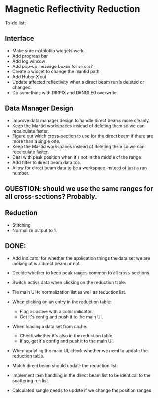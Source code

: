 # Magnetic Reflectivity Reduction
To-do list:

## Interface
- Make sure matplotlib widgets work.
- Add progress bar
- Add log window
- Add pop-up message boxes for errors?
- Create a widget to change the mantid path
- Add Huber X cut
- Update affected reflectivity when a direct beam run is deleted or changed.
- Do something with DIRPIX and DANGLE0 overwrite

## Data Manager Design
- Improve data manager design to handle direct beams more cleanly
- Keep the Mantid workspaces instead of deleting them so we can recalculate faster.
- Figure out which cross-section to use for the direct beam if there are more than a single one.
- Keep the Mantid workspaces instead of deleting them so we can recalculate faster.
- Deal with peak position when it's not in the middle of the range
- Add filter to direct beam data too.
- Allow for direct beam data to be a workspace instead of just a run number.

## QUESTION: should we use the same ranges for all cross-sections? Probably.

## Reduction
- Stitching
- Normalize output to 1.

## DONE:
- Add indicator for whether the application things the data set we are looking at is a direct beam or not.
- Decide whether to keep peak ranges common to all cross-sections.
- Switch active data when clicking on the reduction table.
- Tie main UI to normalization list as well as reduction list.
- When clicking on an entry in the reduction table:
    - Flag as active with a color indicator.
    - Get it's config and push it to the main UI.

- When loading a data set from cache:
    - Check whether it's also in the reduction table.
    - If so, get it's config and push it to the main UI.

- When updating the main UI, check whether we need to update the reduction table.
- Match direct beam should update the reduction list.
- Implement item handling in the direct beam list to be identical to the scattering run list.
- Calculated sangle needs to update if we change the position ranges



